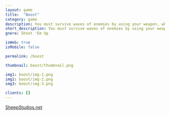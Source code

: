 ```yaml
---
layout: game
title:  "Boost"
category: game
description: You must survive waves of enemies by using your weapon, which doubles as your sole mode of propulsion. After surviving each wave, you can choose from a variety of unique weapons and powerups.
short_description: You must survive waves of enemies by using your weapon, which doubles as your sole mode of propulsion. After surviving each wave, you can choose from a varie...
gnere: Shoot 'Em Up

isWeb: true
isMobile: false

permalink: /boost

thumbnail: boost/thumbnail.png

img1: boost/img-1.png
img2: boost/img-2.png
img3: boost/img-3.png

clients: []
---
```


<a href="https://sheepstudios.net/play-boost" target="_BLANK" class="button-normal">SheepStudios.net</a>